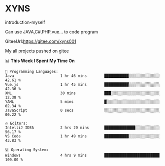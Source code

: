 # XYNS
introduction-myself

Can use JAVA,C#,PHP,vue... to code program

GiteeUrl:https://gitee.com/xyns001

My all projects pushed on gitee

<!--START_SECTION:waka-->
📊 **This Week I Spent My Time On** 

```text
💬 Programming Languages: 
Java                     1 hr 46 mins        ███████████░░░░░░░░░░░░░░   42.61 % 
Vue.js                   1 hr 45 mins        ███████████░░░░░░░░░░░░░░   42.36 % 
XML                      30 mins             ███░░░░░░░░░░░░░░░░░░░░░░   12.38 % 
YAML                     5 mins              █░░░░░░░░░░░░░░░░░░░░░░░░   02.34 % 
JavaScript               0 secs              ░░░░░░░░░░░░░░░░░░░░░░░░░   00.22 % 

🔥 Editors: 
IntelliJ IDEA            2 hrs 20 mins       ██████████████░░░░░░░░░░░   56.17 % 
VS Code                  1 hr 49 mins        ███████████░░░░░░░░░░░░░░   43.83 % 

💻 Operating System: 
Windows                  4 hrs 9 mins        █████████████████████████   100.00 % 
```


<!--END_SECTION:waka-->
